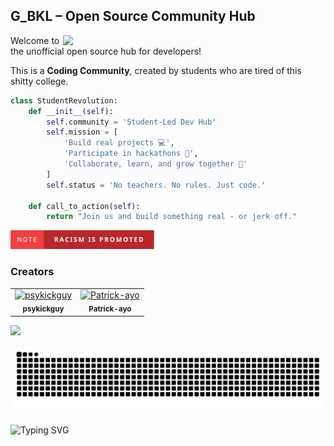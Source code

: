 <!--
<div align="center">
<img src="https://github.com/Anmol-Baranwal/Cool-GIFs-For-GitHub/assets/74038190/d48893bd-0757-481c-8d7e-ba3e163feae7" />
</div>
-->

## G_BKL – Open Source Community Hub

<img align="right" src="https://user-images.githubusercontent.com/74038190/212750996-938b257b-266c-45a7-9af7-655341c0f58b.gif" width="420">

Welcome to the unofficial open source hub for developers! 

This is a **Coding Community**, created by students who are tired of this shitty college.

```python
class StudentRevolution:
    def __init__(self):
        self.community = 'Student-Led Dev Hub'
        self.mission = [
            'Build real projects 💻',
            'Participate in hackathons 🧠',
            'Collaborate, learn, and grow together 🚀'
        ]
        self.status = 'No teachers. No rules. Just code.'
    
    def call_to_action(self):
        return "Join us and build something real - or jerk off."
```

<a href="https://github.com/TheJoyboyNika/TheJoyboyNika/blob/main/note-racism-is-promoted.svg">
  <img src="https://raw.githubusercontent.com/TheJoyboyNika/TheJoyboyNika/main/note-racism-is-promoted.svg" width="230" height="30" alt="Racism is promoted badge">
</a>

### Creators

<table>
  <tr>
    <td align="center">
      <a href="https://github.com/psykickguy">
        <img src="https://github.com/psykickguy.png" width="60px;" alt="psykickguy"/>
      </a>
      <br /><sub><b>psykickguy</b></sub>
      <br />
    </td>
    <td align="center">
      <a href="https://github.com/Patrick-ayo">
        <img src="https://github.com/Patrick-ayo.png" width="60px;" alt="Patrick-ayo"/>
      </a>
      <br /><sub><b>Patrick-ayo</b></sub>
      <br />
    </td>
    <!-- Add more contributors here -->
  </tr>
</table>



![](https://komarev.com/ghpvc/?username=TheJoyboyNika)

![snake gif](https://github.com/TheJoyboyNika/TheJoyboyNika/blob/output/github-snake-dark.svg)

 ![Typing SVG](https://readme-typing-svg.demolab.com?font=Fira+Code&size=15&pause=1000&color=36BCF7FF&center=true&vCenter=true&width=435&lines=Building+the+future%2C+one+commit+at+a+time...;Where+code+meets+creativity...;Debugging+the+universe...)
  



<!--
**TheJoyboyNika/TheJoyboyNika** is a ✨ _special_ ✨ repository because its `README.md` (this file) appears on your GitHub profile.

Here are some ideas to get you started:

- 🔭 I’m currently working on ...
- 🌱 I’m currently learning ...
- 👯 I’m looking to collaborate on ...
- 🤔 I’m looking for help with ...
- 💬 Ask me about ...
- 📫 How to reach me: ...
- 😄 Pronouns: ...
- ⚡ Fun fact: ...
-->


